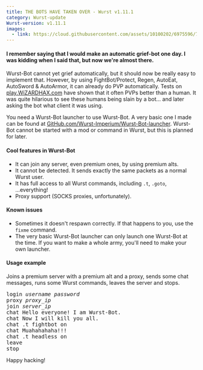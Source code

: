 ```yaml
---
title: THE BOTS HAVE TAKEN OVER - Wurst v1.11.1
category: Wurst-update
Wurst-version: v1.11.1
images:
  - link: https://cloud.githubusercontent.com/assets/10100202/6975596/7a2271f2-d99e-11e4-8d14-5e1292c53b0a.jpg
---
```

#### I remember saying that I would make an automatic grief-bot one day. I was kidding when I said that, but now we're almost there.

Wurst-Bot cannot yet grief automatically, but it should now be really easy to implement that. However, by using FightBot/Protect, Regen, AutoEat, AutoSword & AutoArmor, it can already do PVP automatically. Tests on [play.WiZARDHAX.com](http://www.wizardhax.com/play) have shown that it often PVPs better than a human. It was quite hilarious to see these humans being slain by a bot... and later asking the bot what client it was using.

You need a Wurst-Bot launcher to use Wurst-Bot. A very basic one I made can be found at [GitHub.com/Wurst-Imperium/Wurst-Bot-launcher](https://github.com/Wurst-Imperium/Wurst-Bot-launcher/releases). Wurst-Bot cannot be started with a mod or command in Wurst, but this is planned for later.

#### Cool features in Wurst-Bot
- It can join any server, even premium ones, by using premium alts.
- It cannot be detected. It sends exactly the same packets as a normal Wurst user.
- It has full access to all Wurst commands, including `.t`, `.goto`, ...everything!
- Proxy support (SOCKS proxies, unfortunately).

#### Known issues
- Sometimes it doesn't respawn correctly. If that happens to you, use the `fixme` command.
- The very basic Wurst-Bot launcher can only launch one Wurst-Bot at the time. If you want to make a whole army, you'll need to make your own launcher.

#### Usage example
Joins a premium server with a premium alt and a proxy, sends some chat messages, runs some Wurst commands, leaves the server and stops.
<pre>
login <var>username</var> <var>password</var>
proxy <var>proxy_ip</var>
join <var>server_ip</var>
chat Hello everyone! I am Wurst-Bot.
chat Now I will kill you all.
chat .t fightbot on
chat Muahahahaha!!!
chat .t headless on
leave
stop
</pre>

Happy hacking!
